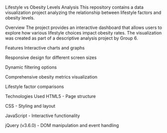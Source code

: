 Lifestyle vs Obesity Levels Analysis
This repository contains a data visualization project analyzing the relationship between lifestyle factors and obesity levels.

Overview
The project provides an interactive dashboard that allows users to explore how various lifestyle choices impact obesity rates. The visualization was created as part of a descriptive analysis project by Group 6.

Features
Interactive charts and graphs

Responsive design for different screen sizes

Dynamic filtering options

Comprehensive obesity metrics visualization

Lifestyle factor comparisons

Technologies Used
HTML5 - Page structure

CSS - Styling and layout

JavaScript - Interactive functionality

jQuery (v3.6.0) - DOM manipulation and event handling
